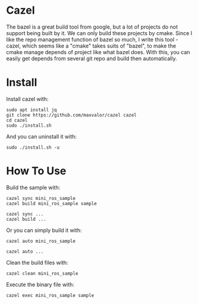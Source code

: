 # Cazel
The bazel is a great build tool from google, but a lot of projects do not support being built by it. We can only build these projects by cmake. Since I like the repo management function of bazel so much, I write this tool - cazel, which seems like a "cmake" takes suits of "bazel", to make the cmake manage depends of project like what bazel does. With this, you can easily get depends from several git repo and build then automatically.

# Install
Install cazel with:

    sudo apt install jq
    git clone https://github.com/maxvalor/cazel cazel
    cd cazel
    sudo ./install.sh

And you can uninstall it with:

    sudo ./install.sh -u

# How To Use
Build the sample with:

    cazel sync mini_ros_sample
    cazel build mini_ros_sample sample

    cazel sync ...
    cazel build ...

Or you can simply build it with:

    cazel auto mini_ros_sample

    cazel auto ...

Clean the build files with:

    cazel clean mini_ros_sample

Execute the binary file with:

    cazel exec mini_ros_sample sample
